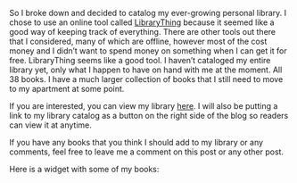 So I broke down and decided to catalog my ever-growing personal library. I chose to use an online tool called [LibraryThing](http://www.librarything.com) because it seemed like a good way of keeping track of everything. There are other tools out there that I considered, many of which are offline, however most of the cost money and I didn’t want to spend money on something when I can get it for free. LibraryThing seems like a good tool. I haven’t cataloged my entire library yet, only what I happen to have on hand with me at the moment. All 38 books. I have a much larger collection of books that I still need to move to my apartment at some point.

If you are interested, you can view my library [here](http://www.librarything.com/catalog/eiskalteschatten). I will also be putting a link to my library catalog as a button on the right side of the blog so readers can view it at anytime.

If you have any books that you think I should add to my library or any comments, feel free to leave me a comment on this post or any other post.

Here is a widget with some of my books:

</p> <p>